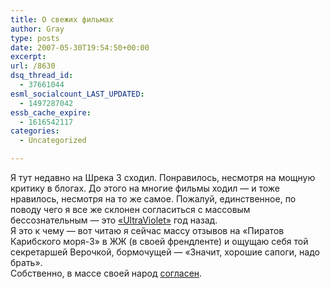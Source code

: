 ```yaml
---
title: О свежих фильмах
author: Gray
type: posts
date: 2007-05-30T19:54:50+00:00
excerpt:
url: /8630
dsq_thread_id:
  - 37661044
esml_socialcount_LAST_UPDATED:
  - 1497287042
essb_cache_expire:
  - 1616542117
categories:
  - Uncategorized

---
```








Я тут недавно на Шрека 3 сходил. Понравилось, несмотря на мощную критику в блогах. До этого на многие фильмы ходил &#8212; и тоже нравилось, несмотря на то же самое. Пожалуй, единственное, по поводу чего я все же склонен согласиться с массовым бессознательным &#8212; это <a href="http://www.searchengines.ru/blog/archives/007266.html" target="_blank">&#171;UltraViolet&#187;</a> год назад.  
Я это к чему &#8212; вот читаю я сейчас массу отзывов на &#171;Пиратов Карибского моря-3&#187; в ЖЖ (в своей френдленте) и ощущаю себя той секретаршей Верочкой, бормочущей &#8212; &#171;Значит, хорошие сапоги, надо брать&#187;.  
Собственно, в массе своей народ <a href="http://blogs.yandex.ru/search.xml?filter=%2B%21%21%CF%E8%F0%E0%F2%FB+%2F%2B1+%2B%21%21%CA%E0%F0%E8%E1%F1%EA%EE%E3%EE+%2F%2B1+%2B%21%21%EC%EE%F0%FF+%28%F4%E8%EB%FC%EC%7C%EA%E8%ED%EE%7C%21%21%EF%EE%E9%F2%E8%7C%21%21%F5%EE%E4%E8%F2%FC%7C%21%21%F1%EC%EE%F2%F0%E5%F2%FC%7C%21%21%EF%EE%F1%EC%EE%F2%F0%E5%F2%FC%7C%E8%E4%F3%7C%EF%EE%E5%F5%E0%EB%E8%7C%E3%EB%FF%E4%E5%EB%29&filter_title=%E2+%E7%E0%EF%E8%F1%FF%F5+%EE+%F4%E8%EB%FC%EC%E5+%CF%E8%F0%E0%F2%FB+%CA%E0%F0%E8%E1%F1%EA%EE%E3%EE+%EC%EE%F0%FF&reqwizard=no" target="_blank">согласен</a>.
